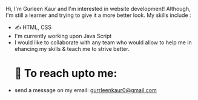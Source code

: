 Hi, I'm Gurleen Kaur and I'm interested in website development! Although, I'm still a learner and trying to give it a more better look.
My skills include :
- ✍️ HTML, CSS
- I'm currently working upon Java Script
- I would like to collaborate with any team who would allow to help me in ehancing my skills & teach me to strive better.
  # 📧 To reach upto me:
- send a message on my email: gurrleenkaur0@gmail.com

<!---
gurleen2003/gurleen2003 is a ✨ special ✨ repository because its `README.md` (this file) appears on your GitHub profile.
You can click the Preview link to take a look at your changes.
--->
